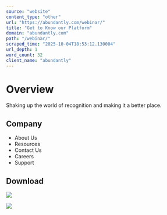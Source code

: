 ```yaml
---
source: "website"
content_type: "other"
url: "https://abundantly.com/webinar/"
title: "Get to Know our Platform"
domain: "abundantly.com"
path: "/webinar/"
scraped_time: "2025-10-04T18:53:12.130004"
url_depth: 1
word_count: 32
client_name: "abundantly"
---
```


# Overview

Shaking up the world of recognition and making it a better place.

## Company

* About Us
* Resources
* Contact Us
* Careers
* Support

## Download

[![](https://abundantly.com/wp-content/uploads/2022/05/App-Store.png)](https://apps.apple.com/us/app/abundantly/id1643095594)

[![](https://abundantly.com/wp-content/uploads/2022/05/Google.png)](https://play.google.com/store/apps/details?id=com.rewardz.bous)